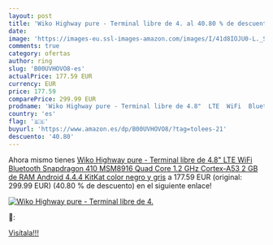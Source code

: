 ```yaml
---
layout: post
title: 'Wiko Highway pure - Terminal libre de 4. al 40.80 % de descuento'
date: 
image: 'https://images-eu.ssl-images-amazon.com/images/I/41d8IOJU0-L._SL200_.jpg'
comments: true
category: ofertas
author: ring
slug: 'B00UVHOVO8-es'
actualPrice: 177.59 EUR
currency: EUR
price: 177.59
comparePrice: 299.99 EUR
prodname: 'Wiko Highway pure - Terminal libre de 4.8"  LTE  WiFi  Bluetooth  Snapdragon 410 MSM8916 Quad Core 1.2 GHz  Cortex-A53  2 GB de RAM  Android 4.4.4 KitKat  color negro y gris'
country: 'es'
flag: '🇪🇸'
buyurl: 'https://www.amazon.es/dp/B00UVHOVO8/?tag=tolees-21'
descuento: '40.80'
---
```


Ahora mismo tienes [Wiko Highway pure - Terminal libre de 4.8"  LTE  WiFi  Bluetooth  Snapdragon 410 MSM8916 Quad Core 1.2 GHz  Cortex-A53  2 GB de RAM  Android 4.4.4 KitKat  color negro y gris](https://www.amazon.es/dp/B00UVHOVO8/?tag=tolees-21) a 177.59 EUR (original: 299.99 EUR) (40.80 %  de descuento) en el siguiente enlace!

[![Wiko Highway pure - Terminal libre de 4.](https://images-eu.ssl-images-amazon.com/images/I/41d8IOJU0-L._SL200_.jpg)](https://www.amazon.es/dp/B00UVHOVO8/?tag=tolees-21)

🔎:


[Visítala!!!](https://www.amazon.es/dp/B00UVHOVO8/?tag=tolees-21)
